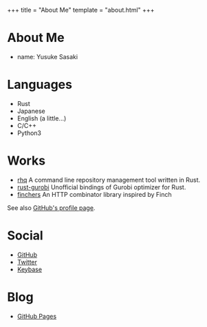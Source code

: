 +++
title = "About Me"
template = "about.html"
+++

# About Me
* name: Yusuke Sasaki

# Languages
* Rust
* Japanese
* English (a little...)
* C/C++
* Python3

# Works
* [rhq](https://github.com/ubnt-intrepid/rhq)
  A command line repository management tool written in Rust.
* [rust-gurobi](https://github.com/ubnt-intrepid/rust-gurobi)
  Unofficial bindings of Gurobi optimizer for Rust.
* [finchers](https://github.com/finchers-rs/finchers)
  An HTTP combinator library inspired by Finch

See also [GitHub's profile page](https://github.com/ubnt-intrepid).

# Social
* [GitHub](https://github.com/ubnt-intrepid)
* [Twitter](https://twitter.com/ubntintrepid)
* [Keybase](https://keybase.io/ubnt_intrepid)

# Blog
* [GitHub Pages](http://ubnt-intrepid.github.io/blog)
